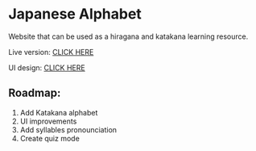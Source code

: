 # Japanese Alphabet

Website that can be used as a hiragana and katakana learning resource. 

Live version: [CLICK HERE](https://japanese-alphabet.netlify.app/)

UI design: [CLICK HERE](https://www.figma.com/proto/v0G1X6Hj4bzSIsK7rENIyq/Japanese-Alphabet-UI?node-id=0%3A1&viewport=241%2C48%2C0.2&scaling=contain&starting-point-node-id=1%3A43)

## Roadmap:
1. Add Katakana alphabet
2. UI improvements
3. Add syllables pronounciation
4. Create quiz mode
